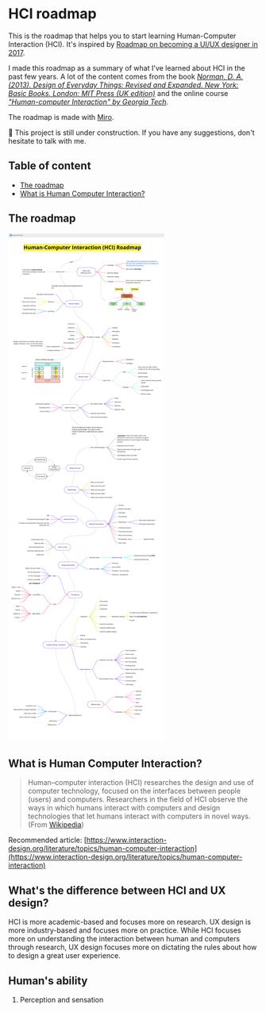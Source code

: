 # HCI roadmap

This is the roadmap that helps you to start learning Human-Computer Interaction (HCI). It's inspired by [Roadmap on becoming a UI/UX designer in 2017](https://github.com/togiberlin/ui-ux-designer-roadmap).

I made this roadmap as a summary of what I've learned about HCI in the past few years. A lot of the content comes from the book *[Norman, D. A. (2013). Design of Everyday Things: Revised and Expanded. New York: Basic Books. London: MIT Press (UK edition)](https://jnd.org/the-design-of-everyday-things-revised-and-expanded-edition/)* and the online course *["Human-computer Interaction" by Georgia Tech](http://omscs6750.gatech.edu/).*

The roadmap is made with [Miro](http://www.miro.com).

🚧 This project is still under construction. If you have any suggestions, don't hesitate to talk with me.
## Table of content
- [The roadmap](#The-roadmap)
- [What is Human Computer Interaction?](#What-is-Human-Computer-Interaction?)

## The roadmap
![hci-roadmap](https://github.com/imyuanwen/HCI-roadmap/blob/master/hciroadmap.jpg?raw=true)

## What is Human Computer Interaction?

> Human–computer interaction (HCI) researches the design and use of computer technology, focused on the interfaces between people (users) and computers. Researchers in the field of HCI observe the ways in which humans interact with computers and design technologies that let humans interact with computers in novel ways. (From [Wikipedia](https://en.wikipedia.org/wiki/Human%E2%80%93computer_interaction))

Recommended article: [https://www.interaction-design.org/literature/topics/human-computer-interaction](https://www.interaction-design.org/literature/topics/human-computer-interaction)

## What's the difference between HCI and UX design?

HCI is more academic-based and focuses more on research. UX design is more industry-based and focuses more on practice. While HCI focuses more on understanding the interaction between human and computers through research, UX design focuses more on dictating the rules about how to design a great user experience.

## Human's ability

1. Perception and sensation
